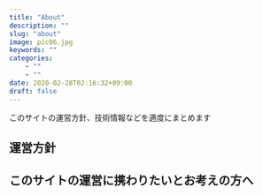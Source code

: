 ```yaml
---
title: "About"
description: ""
slug: "about"
image: pic06.jpg
keywords: ""
categories: 
    - ""
    - ""
date: 2020-02-28T02:16:32+09:00
draft: false
---
```


このサイトの運営方針、技術情報などを適度にまとめます

## 運営方針

## このサイトの運営に携わりたいとお考えの方へ